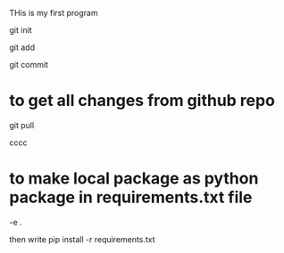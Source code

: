 THis is my first program 

git init

git add

git commit


# to get all changes from github repo
git pull

cccc




# to make local package as python package  in requirements.txt file
-e .

then write pip install -r requirements.txt 